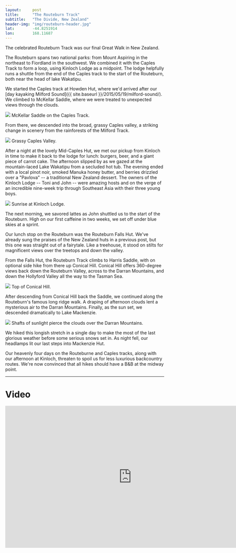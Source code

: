```yaml
---
layout: 	post
title:  	"The Routeburn Track"
subtitle:   "The Divide, New Zealand"
header-img: "img/routeburn-header.jpg"
lat: 		-44.8251914
lon: 		168.11687
---
```


The celebrated Routeburn Track was our final Great Walk in New Zealand.

The Routeburn spans two national parks: from Mount Aspiring in the northeast to Fiordland in the southwest. We combined it with the Caples Track to form a loop, using Kinloch Lodge as a midpoint. The lodge helpfully runs a shuttle from the end of the Caples track to the start of the Routeburn, both near the head of lake Wakatipu.

We started the Caples track at Howden Hut, where we'd arrived after our [day kayaking Milford Sound]({{ site.baseurl }}/2015/05/19/milford-sound/). We climbed to McKellar Saddle, where we were treated to unexpected views through the clouds.

<img src="{{ site.baseurl }}/img/routeburn-mckellar.jpg">
<span class="caption text-muted">McKellar Saddle on the Caples Track.</span>

From there, we descended into the broad, grassy Caples valley, a striking change in scenery from the rainforests of the Milford Track.

<img src="{{ site.baseurl }}/img/routeburn-caples-valley.jpg">
<span class="caption text-muted">Grassy Caples Valley.</span>

After a night at the lovely Mid-Caples Hut, we met our pickup from Kinloch in time to make it back to the lodge for lunch: burgers, beer, and a giant piece of carrot cake. The afternoon slipped by as we gazed at the mountain-laced Lake Wakatipu from a secluded hot tub. The evening ended with a local pinot noir, smoked Manuka honey butter, and berries drizzled over a "Pavlova" -- a traditional New Zealand dessert.  The owners of the Kinloch Lodge -- Toni and John -- were amazing hosts and on the verge of an incredible nine-week trip through Southeast Asia with their three young boys. 

<img src="{{ site.baseurl }}/img/routeburn-sunrise.jpg">
<span class="caption text-muted">Sunrise at Kinloch Lodge.</span>

The next morning, we savored lattes as John shuttled us to the start of the Routeburn. High on our first caffeine in two weeks, we set off under blue skies at a sprint.

Our lunch stop on the Routeburn was the Routeburn Falls Hut. We've already sung the praises of the New Zealand huts in a previous post, but this one was straight out of a fairytale. Like a treehouse, it stood on stilts for magnificent views over the treetops and down the valley.

From the Falls Hut, the Routeburn Track climbs to Harris Saddle, with on optional side hike from there up Conical Hill.  Conical Hill offers 360-degree views back down the Routeburn Valley, across to the Darran Mountains, and down the Hollyford Valley all the way to the Tasman Sea. 

<img src="{{ site.baseurl }}/img/routeburn-conical-hill.jpg">
<span class="caption text-muted">Top of Conical Hill.</span>

After descending from Conical Hill back the Saddle, we continued along the Routeburn's famous long ridge walk. A draping of afternoon clouds lent a mysterious air to the Darran Mountains. Finally, as the sun set, we descended dramatically to Lake Mackenzie. 

<img src="{{ site.baseurl }}/img/routeburn-ridge.jpg">
<span class="caption text-muted">Shafts of sunlight pierce the clouds over the Darran Mountains.</span>

We hiked this longish stretch in a single day to make the most of the last glorious weather before some serious snows set in. As night fell, our headlamps lit our last steps into Mackenzie Hut.

Our heavenly four days on the Routeburne and Caples tracks, along with our afternoon at Kinloch, threaten to spoil us for less luxurious backcountry routes. We're now convinced that all hikes should have a B&B at the midway point.

---

# Video

<iframe src="https://player.vimeo.com/video/130610556?title=0&byline=0&portrait=0" width="800" height="450" frameborder="0" webkitallowfullscreen mozallowfullscreen allowfullscreen></iframe>
